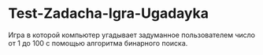 # Test-Zadacha-Igra-Ugadayka

Игра в которой компьютер угадывает задуманное пользователем число от 1 до 100 с помощью алгоритма бинарного поиска.

